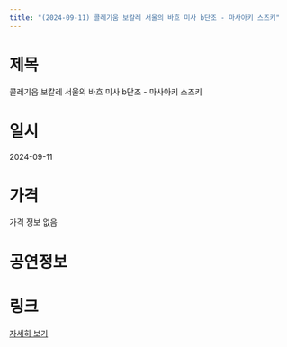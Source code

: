 ```yaml
---
title: "(2024-09-11) 콜레기움 보칼레 서울의 바흐 미사 b단조 - 마사아키 스즈키"
---
```


# 제목
콜레기움 보칼레 서울의 바흐 미사 b단조 - 마사아키 스즈키

# 일시
2024-09-11

# 가격
가격 정보 없음

# 공연정보


# 링크
[자세히 보기](https://www.sac.or.kr/site/main/show/show_view?SN=61661, "https://www.sac.or.kr/site/main/show/show_view?SN=61661")
